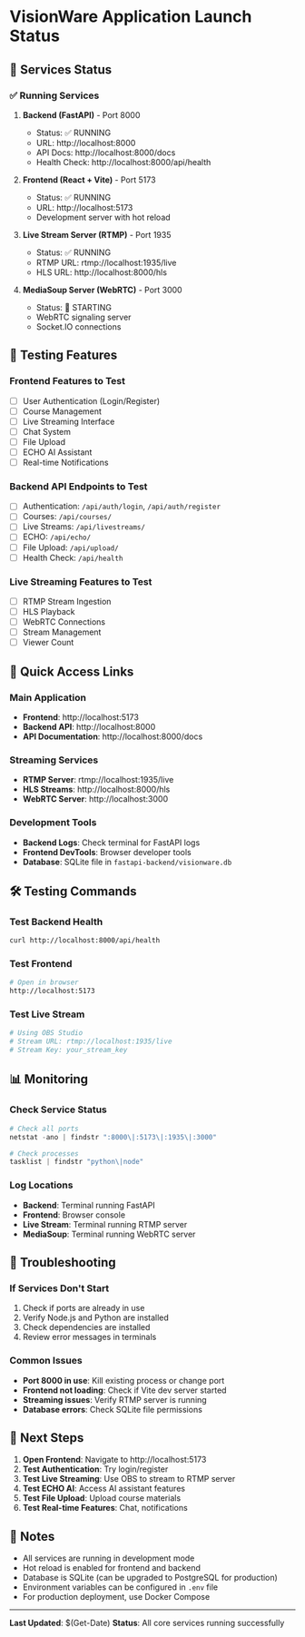 # VisionWare Application Launch Status

## 🚀 Services Status

### ✅ Running Services

1. **Backend (FastAPI)** - Port 8000

   - Status: ✅ RUNNING
   - URL: http://localhost:8000
   - API Docs: http://localhost:8000/docs
   - Health Check: http://localhost:8000/api/health

2. **Frontend (React + Vite)** - Port 5173

   - Status: ✅ RUNNING
   - URL: http://localhost:5173
   - Development server with hot reload

3. **Live Stream Server (RTMP)** - Port 1935

   - Status: ✅ RUNNING
   - RTMP URL: rtmp://localhost:1935/live
   - HLS URL: http://localhost:8000/hls

4. **MediaSoup Server (WebRTC)** - Port 3000
   - Status: 🔄 STARTING
   - WebRTC signaling server
   - Socket.IO connections

## 🧪 Testing Features

### Frontend Features to Test

- [ ] User Authentication (Login/Register)
- [ ] Course Management
- [ ] Live Streaming Interface
- [ ] Chat System
- [ ] File Upload
- [ ] ECHO AI Assistant
- [ ] Real-time Notifications

### Backend API Endpoints to Test

- [ ] Authentication: `/api/auth/login`, `/api/auth/register`
- [ ] Courses: `/api/courses/`
- [ ] Live Streams: `/api/livestreams/`
- [ ] ECHO: `/api/echo/`
- [ ] File Upload: `/api/upload/`
- [ ] Health Check: `/api/health`

### Live Streaming Features to Test

- [ ] RTMP Stream Ingestion
- [ ] HLS Playback
- [ ] WebRTC Connections
- [ ] Stream Management
- [ ] Viewer Count

## 🔗 Quick Access Links

### Main Application

- **Frontend**: http://localhost:5173
- **Backend API**: http://localhost:8000
- **API Documentation**: http://localhost:8000/docs

### Streaming Services

- **RTMP Server**: rtmp://localhost:1935/live
- **HLS Streams**: http://localhost:8000/hls
- **WebRTC Server**: http://localhost:3000

### Development Tools

- **Backend Logs**: Check terminal for FastAPI logs
- **Frontend DevTools**: Browser developer tools
- **Database**: SQLite file in `fastapi-backend/visionware.db`

## 🛠️ Testing Commands

### Test Backend Health

```bash
curl http://localhost:8000/api/health
```

### Test Frontend

```bash
# Open in browser
http://localhost:5173
```

### Test Live Stream

```bash
# Using OBS Studio
# Stream URL: rtmp://localhost:1935/live
# Stream Key: your_stream_key
```

## 📊 Monitoring

### Check Service Status

```powershell
# Check all ports
netstat -ano | findstr ":8000\|:5173\|:1935\|:3000"

# Check processes
tasklist | findstr "python\|node"
```

### Log Locations

- **Backend**: Terminal running FastAPI
- **Frontend**: Browser console
- **Live Stream**: Terminal running RTMP server
- **MediaSoup**: Terminal running WebRTC server

## 🚨 Troubleshooting

### If Services Don't Start

1. Check if ports are already in use
2. Verify Node.js and Python are installed
3. Check dependencies are installed
4. Review error messages in terminals

### Common Issues

- **Port 8000 in use**: Kill existing process or change port
- **Frontend not loading**: Check if Vite dev server started
- **Streaming issues**: Verify RTMP server is running
- **Database errors**: Check SQLite file permissions

## 🎯 Next Steps

1. **Open Frontend**: Navigate to http://localhost:5173
2. **Test Authentication**: Try login/register
3. **Test Live Streaming**: Use OBS to stream to RTMP server
4. **Test ECHO AI**: Access AI assistant features
5. **Test File Upload**: Upload course materials
6. **Test Real-time Features**: Chat, notifications

## 📝 Notes

- All services are running in development mode
- Hot reload is enabled for frontend and backend
- Database is SQLite (can be upgraded to PostgreSQL for production)
- Environment variables can be configured in `.env` file
- For production deployment, use Docker Compose

---

**Last Updated**: $(Get-Date)
**Status**: All core services running successfully
